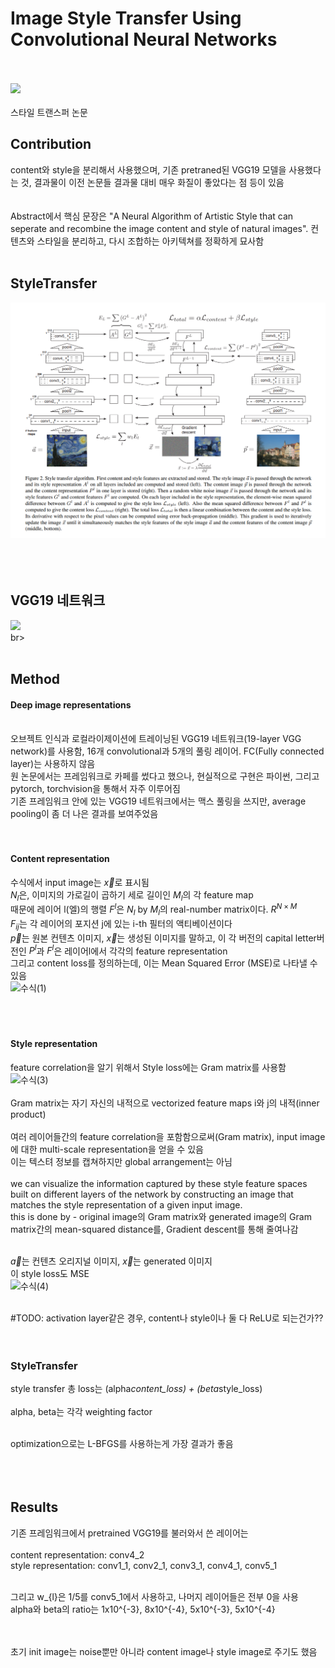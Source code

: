 # Image Style Transfer Using Convolutional Neural Networks
<br><br>
![]('./imgs/title.png')<br><bR>
스타일 트랜스퍼 논문<br>
## Contribution
content와 style을 분리해서 사용했으며, 기존 pretraned된 VGG19 모델을 사용했다는 것, 결과물이 이전 논문들 결과물 대비 매우 화질이 좋았다는 점 등이 있음<br><br><br>
Abstract에서 핵심 문장은 "A Neural Algorithm of Artistic Style that can seperate and recombine the image content and style of natural images". 컨텐츠와 스타일을 분리하고, 다시 조합하는 아키텍쳐를 정확하게 묘사함<br><br>

## StyleTransfer
![](./imgs/fig2.png)<br><br><br><br>

## VGG19 네트워크
![](https://www.mdpi.com/agriengineering/agriengineering-04-00056/article_deploy/html/images/agriengineering-04-00056-g002.png)<br>br><br><br>


## Method
#### Deep image representations
<br>
오브젝트 인식과 로컬라이제이션에 트레이닝된 VGG19 네트워크(19-layer VGG network)를 사용함, 16개 convolutional과 5개의 풀링 레이어. FC(Fully connected layer)는 사용하지 않음<br>
원 논문에서는 프레임워크로 카페를 썼다고 했으나, 현실적으로 구현은 파이썬, 그리고 pytorch, torchvision을 통해서 자주 이루어짐<br>
기존 프레임워크 안에 있는 VGG19 네트워크에서는 맥스 풀링을 쓰지만, average pooling이 좀 더 나은 결과를 보여주었음<br><br><br>


#### Content representation
수식에서 input image는 $\vec{x}$로 표시됨<br> 
$N_l$은, 이미지의 가로길이 곱하기 세로 길이인 $M_l$의 각 feature map<br>
때문에 레이어 l(엘)의 행렬 $F^{l}$은 $N_l$ by $M_l$의 real-number matrix이다. $R^{N \times M}$<br>
$F_{ij}$는 각 레이어의 포지션 j에 있는 i-th 필터의 액티베이션이다<br>
$\vec{p}$는 원본 컨텐츠 이미지, $\vec{x}$는 생성된 이미지를 말하고, 이 각 버전의 capital letter버전인 $P^{l}$과 $F^{l}$은 레이어l에서 각각의 feature representation<br>
그리고 content loss를 정의하는데, 이는 Mean Squared Error (MSE)로 나타낼 수 있음<br>
![수식(1)]()<br><br><br><br>


#### Style representation
feature correlation을 알기 위해서 Style loss에는 Gram matrix를 사용함<br>
![수식(3)]()<br><br>
Gram matrix는 자기 자신의 내적으로 vectorized feature maps i와 j의 내적(inner product)<br><br>
여러 레이어들간의 feature correlation을 포함함으로써(Gram matrix), input image에 대한 multi-scale representation을 얻을 수 있음<br>
이는 텍스텨 정보를 캡쳐하지만 global arrangement는 아님<br><br>
we can visualize the information captured by these style feature spaces built on different layers of the network by constructing an image that matches the style representation of a given input image.<br>
this is done by - original image의 Gram matrix와 generated image의 Gram matrix간의 mean-squared distance를, Gradient descent를 통해 줄여나감<br><br>

$\vec{a}$는 컨텐츠 오리지널 이미지, $\vec{x}$는 generated 이미지<br>
이 style loss도 MSE<br>
![수식(4)]()<br><br>

#TODO: activation layer같은 경우, content나 style이나 둘 다 ReLU로 되는건가??<br><br><br>


### StyleTransfer
style transfer 총 loss는 (alpha*content_loss) + (beta*style_loss)<br><br>
alpha, beta는 각각 weighting factor<br><br>

optimization으로는 L-BFGS를 사용하는게 가장 결과가 좋음<br><br><br><br>


## Results
기존 프레임워크에서 pretrained VGG19를 불러와서 쓴 레이어는<br><br>
content representation: conv4_2<br>
style representation: conv1_1, conv2_1, conv3_1, conv4_1, conv5_1<br><br>

그리고 w_{l}은 1/5를 conv5_1에서 사용하고, 나머지 레이어들은 전부 0을 사용<br>
alpha와 beta의 ratio는 1x10^{-3}, 8x10^{-4}, 5x10^{-3}, 5x10^{-4}<br><br><br>

초기 init image는 noise뿐만 아니라 content image나 style image로 주기도 했음<br>
